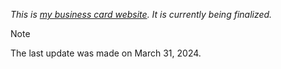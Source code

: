 _This is [my business card website](https://github.com/DdeadliestT). It is currently being finalized._

> [!NOTE]
> The last update was made on March 31, 2024.
